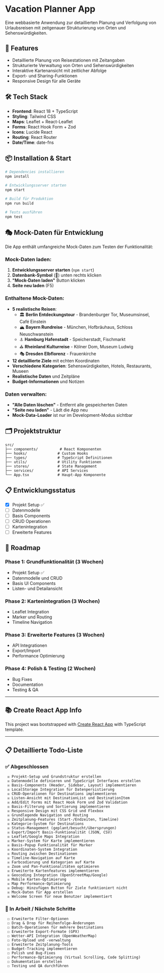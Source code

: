 # Vacation Planner App

Eine webbasierte Anwendung zur detaillierten Planung und Verfolgung von Urlaubsreisen mit zeitgenauer Strukturierung von Orten und Sehenswürdigkeiten.

## 🚀 Features

- Detaillierte Planung von Reisestationen mit Zeitangaben
- Strukturierte Verwaltung von Orten und Sehenswürdigkeiten
- Interaktive Kartenansicht mit zeitlicher Abfolge
- Export- und Sharing-Funktionen
- Responsive Design für alle Geräte

## 🛠️ Tech Stack

- **Frontend**: React 18 + TypeScript
- **Styling**: Tailwind CSS
- **Maps**: Leaflet + React-Leaflet
- **Forms**: React Hook Form + Zod
- **Icons**: Lucide React
- **Routing**: React Router
- **Date/Time**: date-fns

## 📦 Installation & Start

```bash
# Dependencies installieren
npm install

# Entwicklungsserver starten
npm start

# Build für Produktion
npm run build

# Tests ausführen
npm test
```

## 🎭 Mock-Daten für Entwicklung

Die App enthält umfangreiche Mock-Daten zum Testen der Funktionalität:

### Mock-Daten laden:
1. **Entwicklungsserver starten** (`npm start`)
2. **Datenbank-Symbol** (💾) unten rechts klicken
3. **"Mock-Daten laden"** Button klicken
4. **Seite neu laden** (F5)

### Enthaltene Mock-Daten:
- **5 realistische Reisen**:
  - 🏛️ **Berlin Entdeckungstour** - Brandenburger Tor, Museumsinsel, Café Einstein
  - 🏔️ **Bayern Rundreise** - München, Hofbräuhaus, Schloss Neuschwanstein  
  - ⚓ **Hamburg Hafenstadt** - Speicherstadt, Fischmarkt
  - ⛪ **Rheinland Kulturreise** - Kölner Dom, Museum Ludwig
  - 🎭 **Dresden Elbflorenz** - Frauenkirche
- **12 detaillierte Ziele** mit echten Koordinaten
- **Verschiedene Kategorien**: Sehenswürdigkeiten, Hotels, Restaurants, Museen
- **Realistische Daten** und Zeitpläne
- **Budget-Informationen** und Notizen

### Daten verwalten:
- **"Alle Daten löschen"** - Entfernt alle gespeicherten Daten
- **"Seite neu laden"** - Lädt die App neu
- **Mock-Data-Loader** ist nur im Development-Modus sichtbar

## 🗂️ Projektstruktur

```
src/
├── components/          # React Komponenten
├── hooks/              # Custom Hooks
├── types/              # TypeScript Definitionen
├── utils/              # Utility Funktionen
├── stores/             # State Management
├── services/           # API Services
└── App.tsx             # Haupt-App Komponente
```

## 📋 Entwicklungsstatus

- [x] Projekt Setup ✅
- [ ] Datenmodelle
- [ ] Basis Components
- [ ] CRUD Operationen
- [ ] Kartenintegration
- [ ] Erweiterte Features

## 🎯 Roadmap

### Phase 1: Grundfunktionalität (3 Wochen)
- Projekt Setup ✅
- Datenmodelle und CRUD
- Basis UI Components
- Listen- und Detailansicht

### Phase 2: Kartenintegration (3 Wochen)
- Leaflet Integration
- Marker und Routing
- Timeline Navigation

### Phase 3: Erweiterte Features (3 Wochen)
- API Integrationen
- Export/Import
- Performance Optimierung

### Phase 4: Polish & Testing (2 Wochen)
- Bug Fixes
- Documentation
- Testing & QA

---

## 📚 Create React App Info

This project was bootstrapped with [Create React App](https://github.com/facebook/create-react-app) with TypeScript template.

---

## 📋 Detaillierte Todo-Liste

### ✅ Abgeschlossen
     ☒ Projekt-Setup und Grundstruktur erstellen                  
     ☒ Datenmodelle definieren und TypeScript Interfaces erstellen
     ☒ Basis-Components (Header, Sidebar, Layout) implementieren
     ☒ LocalStorage Integration für Datenpersistierung
     ☒ CRUD-Operationen für Destinations implementieren
     ☒ Listen-Ansicht mit DestinationList und DestinationItem
     ☒ Add/Edit Forms mit React Hook Form und Zod Validation
     ☒ Basis-Filterung und Sortierung implementieren
     ☒ Responsive Design mit CSS Grid und Flexbox
     ☒ Grundlegende Navigation und Routing
     ☒ Zeitplanung-Features (Start-/Endzeiten, Timeline)
     ☒ Kategorie-System für Destinations
     ☒ Status-Management (geplant/besucht/übersprungen)
     ☒ Export/Import Basis-Funktionalität (JSON, CSV)
     ☒ Leaflet/Google Maps Integration
     ☒ Marker-System für Karte implementieren
     ☒ Basis-Popup Funktionalität für Marker
     ☒ Koordinaten-System Integration
     ☒ Routing zwischen Destinationen
     ☒ Timeline-Navigation auf Karte
     ☒ Farbcodierung und Kategorien auf Karte
     ☒ Zoom und Pan-Funktionalitäten optimieren
     ☒ Erweiterte Kartenfeatures implementieren
     ☒ Geocoding Integration (OpenStreetMap/Google)
     ☒ Mobile Karten-Optimierung
     ☒ Map Performance-Optimierung
     ☒ Debug: Hinzufügen Button für Ziele funktioniert nicht
     ☒ Mock-Daten für App erstellen
     ☒ Welcome Screen für neue Benutzer implementiert

### 🔄 In Arbeit / Nächste Schritte
     ☐ Erweiterte Filter-Optionen
     ☐ Drag & Drop für Reihenfolge-Änderungen
     ☐ Batch-Operationen für mehrere Destinations
     ☐ Erweiterte Export-Formate (GPX)
     ☐ Wetter-API Integration (OpenWeatherMap)
     ☐ Foto-Upload und -verwaltung
     ☐ Erweiterte Zeitplanung-Tools
     ☐ Budget-Tracking implementieren
     ☐ Polish und Bug-Fixes
     ☐ Performance-Optimierung (Virtual Scrolling, Code Splitting)
     ☐ Dokumentation erstellen
     ☐ Testing und QA durchführen

